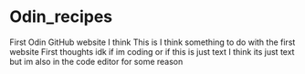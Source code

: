 # Odin_recipes
First Odin GitHub website I think
This is I think something to do with the first website
First thoughts idk if im coding or if this is just text
I think its just text but im also in the code editor for some reason
